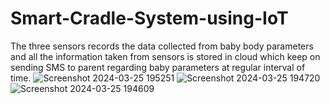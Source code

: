 # Smart-Cradle-System-using-IoT
The three sensors records the data collected from baby body parameters and all the information taken from sensors is stored in cloud which keep on sending SMS to parent regarding baby parameters at regular interval of time. 
![Screenshot 2024-03-25 195251](https://github.com/Codingbot63028/Smart-Cradle-System-using-IoT/assets/138226249/54954628-8be7-456e-9f82-21b2fb4ef23d)
![Screenshot 2024-03-25 194720](https://github.com/Codingbot63028/Smart-Cradle-System-using-IoT/assets/138226249/51ec5ec8-deef-42ae-b841-7667de46bd7e)
![Screenshot 2024-03-25 194609](https://github.com/Codingbot63028/Smart-Cradle-System-using-IoT/assets/138226249/167e2995-078d-4a3c-b24b-036fd4b38f93)
